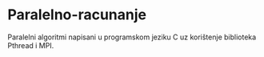 # Paralelno-racunanje
Paralelni algoritmi napisani u programskom jeziku C uz korištenje biblioteka Pthread i MPI.
